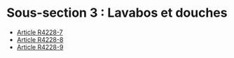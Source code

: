 #  Sous-section 3 : Lavabos et douches

* [Article R4228-7](./LEGIARTI000018531990.md)
* [Article R4228-8](./LEGIARTI000018531988.md)
* [Article R4228-9](./LEGIARTI000018531986.md)
